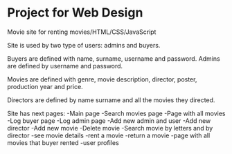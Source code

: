 # Project for Web Design

Movie site for renting movies/HTML/CSS/JavaScript

Site is used by two type of users: admins and buyers. 

Buyers are defined with name, surname, username and password.
Admins are defined by username and password. 

Movies are defined with genre, movie description, director, poster, production year and price.

Directors are defined by name surname and all the movies they directed.

Site has next pages: 
-Main page
-Search movies page
-Page with all movies
-Log buyer page
-Log admin page
-Add new admin and user
-Add new director
-Add new movie
-Delete movie
-Search movie by letters and by director
-see movie details
-rent a movie
-return a movie
-page with all movies that buyer rented
-user profiles
